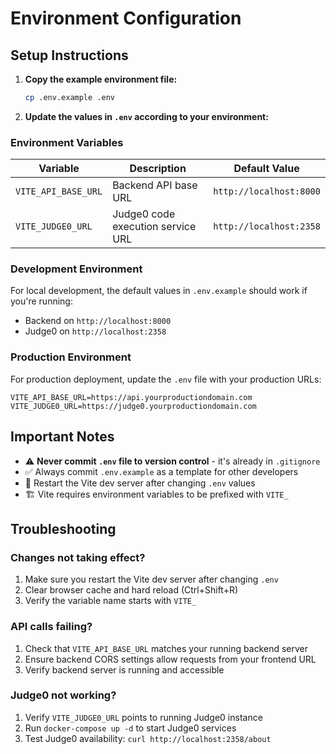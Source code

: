 # Environment Configuration

## Setup Instructions

1. **Copy the example environment file:**
   ```bash
   cp .env.example .env
   ```

2. **Update the values in `.env` according to your environment:**

### Environment Variables

| Variable | Description | Default Value |
|----------|-------------|---------------|
| `VITE_API_BASE_URL` | Backend API base URL | `http://localhost:8000` |
| `VITE_JUDGE0_URL` | Judge0 code execution service URL | `http://localhost:2358` |

### Development Environment

For local development, the default values in `.env.example` should work if you're running:
- Backend on `http://localhost:8000`
- Judge0 on `http://localhost:2358`

### Production Environment

For production deployment, update the `.env` file with your production URLs:

```env
VITE_API_BASE_URL=https://api.yourproductiondomain.com
VITE_JUDGE0_URL=https://judge0.yourproductiondomain.com
```

## Important Notes

- ⚠️ **Never commit `.env` file to version control** - it's already in `.gitignore`
- ✅ Always commit `.env.example` as a template for other developers
- 🔄 Restart the Vite dev server after changing `.env` values
- 🏗️ Vite requires environment variables to be prefixed with `VITE_`

## Troubleshooting

### Changes not taking effect?

1. Make sure you restart the Vite dev server after changing `.env`
2. Clear browser cache and hard reload (Ctrl+Shift+R)
3. Verify the variable name starts with `VITE_`

### API calls failing?

1. Check that `VITE_API_BASE_URL` matches your running backend server
2. Ensure backend CORS settings allow requests from your frontend URL
3. Verify backend server is running and accessible

### Judge0 not working?

1. Verify `VITE_JUDGE0_URL` points to running Judge0 instance
2. Run `docker-compose up -d` to start Judge0 services
3. Test Judge0 availability: `curl http://localhost:2358/about`

